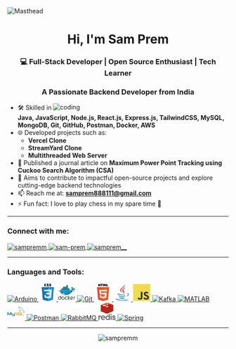 <img src="https://user-images.githubusercontent.com/74038190/213910845-af37a709-8995-40d6-be59-724526e3c3d7.gif" alt="Masthead" />

<h1 align="center">Hi, I'm Sam Prem</h1>
<h3 align="center">💻 Full-Stack Developer | Open Source Enthusiast | Tech Learner</h3>
<h3 align="center">A Passionate Backend Developer from India</h3>

<img align="right" alt="coding" src="https://private-user-images.githubusercontent.com/74038190/238353480-219bcc70-f5dc-466b-9a60-29653d8e8433.gif" width="400" />

- 🛠️ Skilled in **Java, JavaScript, Node.js, React.js, Express.js, TailwindCSS, MySQL, MongoDB, Git, GitHub, Postman, Docker, AWS**  
- 🌐 Developed projects such as:  
  - **Vercel Clone**  
  - **StreamYard Clone**  
  - **Multithreaded Web Server**  
- 📝 Published a journal article on **Maximum Power Point Tracking using Cuckoo Search Algorithm (CSA)**  
- 🎯 Aims to contribute to impactful open-source projects and explore cutting-edge backend technologies  
- 📫 Reach me at: **samprem888111@gmail.com**  
- ⚡ Fun fact: I love to play chess in my spare time 🧠  

---

<h3 align="left">Connect with me:</h3>  
<p align="left">  
  <a href="https://twitter.com/sampremm" target="blank">
    <img align="center" src="https://raw.githubusercontent.com/rahuldkjain/github-profile-readme-generator/master/src/images/icons/Social/twitter.svg" alt="sampremm" height="30" width="40" />
  </a>  
  <a href="https://linkedin.com/in/sam-prem" target="blank">
    <img align="center" src="https://raw.githubusercontent.com/rahuldkjain/github-profile-readme-generator/master/src/images/icons/Social/linked-in-alt.svg" alt="sam-prem" height="30" width="40" />
  </a>  
  <a href="https://instagram.com/samprem__" target="blank">
    <img align="center" src="https://raw.githubusercontent.com/rahuldkjain/github-profile-readme-generator/master/src/images/icons/Social/instagram.svg" alt="samprem__" height="30" width="40" />
  </a>  
</p>

---

<h3 align="left">Languages and Tools:</h3>  
<p align="left">  
  <a href="https://www.arduino.cc/" target="_blank" rel="noreferrer">  
    <img src="https://cdn.worldvectorlogo.com/logos/arduino-1.svg" alt="Arduino" width="40" height="40"/>  
  </a>  
  <a href="https://www.w3schools.com/css/" target="_blank" rel="noreferrer">  
    <img src="https://raw.githubusercontent.com/devicons/devicon/master/icons/css3/css3-original-wordmark.svg" alt="CSS3" width="40" height="40"/>  
  </a>  
  <a href="https://www.docker.com/" target="_blank" rel="noreferrer">  
    <img src="https://raw.githubusercontent.com/devicons/devicon/master/icons/docker/docker-original-wordmark.svg" alt="Docker" width="40" height="40"/>  
  </a>  
  <a href="https://git-scm.com/" target="_blank" rel="noreferrer">  
    <img src="https://www.vectorlogo.zone/logos/git-scm/git-scm-icon.svg" alt="Git" width="40" height="40"/>  
  </a>  
  <a href="https://www.w3.org/html/" target="_blank" rel="noreferrer">  
    <img src="https://raw.githubusercontent.com/devicons/devicon/master/icons/html5/html5-original-wordmark.svg" alt="HTML5" width="40" height="40"/>  
  </a>  
  <a href="https://www.java.com" target="_blank" rel="noreferrer">  
    <img src="https://raw.githubusercontent.com/devicons/devicon/master/icons/java/java-original.svg" alt="Java" width="40" height="40"/>  
  </a>  
  <a href="https://developer.mozilla.org/en-US/docs/Web/JavaScript" target="_blank" rel="noreferrer">  
    <img src="https://raw.githubusercontent.com/devicons/devicon/master/icons/javascript/javascript-original.svg" alt="JavaScript" width="40" height="40"/>  
  </a>  
  <a href="https://kafka.apache.org/" target="_blank" rel="noreferrer">  
    <img src="https://www.vectorlogo.zone/logos/apache_kafka/apache_kafka-icon.svg" alt="Kafka" width="40" height="40"/>  
  </a>  
  <a href="https://www.mathworks.com/" target="_blank" rel="noreferrer">  
    <img src="https://upload.wikimedia.org/wikipedia/commons/2/21/Matlab_Logo.png" alt="MATLAB" width="40" height="40"/>  
  </a>  
  <a href="https://www.mysql.com/" target="_blank" rel="noreferrer">  
    <img src="https://raw.githubusercontent.com/devicons/devicon/master/icons/mysql/mysql-original-wordmark.svg" alt="MySQL" width="40" height="40"/>  
  </a>  
  <a href="https://postman.com" target="_blank" rel="noreferrer">  
    <img src="https://www.vectorlogo.zone/logos/getpostman/getpostman-icon.svg" alt="Postman" width="40" height="40"/>  
  </a>  
  <a href="https://www.rabbitmq.com" target="_blank" rel="noreferrer">  
    <img src="https://www.vectorlogo.zone/logos/rabbitmq/rabbitmq-icon.svg" alt="RabbitMQ" width="40" height="40"/>  
  </a>  
  <a href="https://redis.io" target="_blank" rel="noreferrer">  
    <img src="https://raw.githubusercontent.com/devicons/devicon/master/icons/redis/redis-original-wordmark.svg" alt="Redis" width="40" height="40"/>  
  </a>  
  <a href="https://spring.io/" target="_blank" rel="noreferrer">  
    <img src="https://www.vectorlogo.zone/logos/springio/springio-icon.svg" alt="Spring" width="40" height="40"/>  
  </a>  
</p>

---

<p align="center">
  <img src="https://github-readme-stats.vercel.app/api/top-langs?username=sampremm&show_icons=true&locale=en&layout=compact" alt="sampremm" />
</p>
